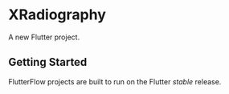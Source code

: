 # XRadiography

A new Flutter project.

## Getting Started

FlutterFlow projects are built to run on the Flutter _stable_ release.
